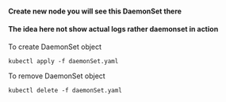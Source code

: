 #### Create new node you will see this DaemonSet there
#### The idea here not show actual logs rather daemonset in action

To create DaemonSet object
```
kubectl apply -f daemonSet.yaml
```
To remove DaemonSet object
```
kubectl delete -f daemonSet.yaml
```